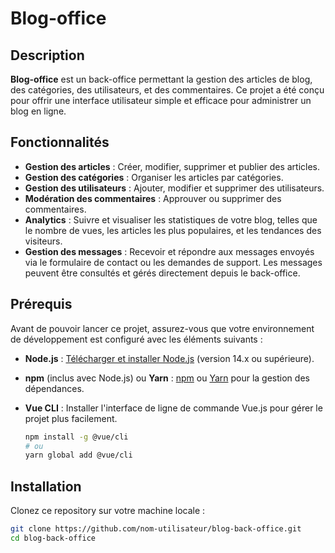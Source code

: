 # Blog-office

## Description

**Blog-office** est un back-office permettant la gestion des articles de blog, des catégories, des utilisateurs, et des commentaires. Ce projet a été conçu pour offrir une interface utilisateur simple et efficace pour administrer un blog en ligne.

## Fonctionnalités

- **Gestion des articles** : Créer, modifier, supprimer et publier des articles.
- **Gestion des catégories** : Organiser les articles par catégories.
- **Gestion des utilisateurs** : Ajouter, modifier et supprimer des utilisateurs.
- **Modération des commentaires** : Approuver ou supprimer des commentaires.
- **Analytics** : Suivre et visualiser les statistiques de votre blog, telles que le nombre de vues, les articles les plus populaires, et les tendances des visiteurs.
- **Gestion des messages** : Recevoir et répondre aux messages envoyés via le formulaire de contact ou les demandes de support. Les messages peuvent être consultés et gérés directement depuis le back-office.

## Prérequis

Avant de pouvoir lancer ce projet, assurez-vous que votre environnement de développement est configuré avec les éléments suivants :

- **Node.js** : [Télécharger et installer Node.js](https://nodejs.org/en/download/) (version 14.x ou supérieure).
- **npm** (inclus avec Node.js) ou **Yarn** : [npm](https://www.npmjs.com/get-npm) ou [Yarn](https://yarnpkg.com/getting-started/install) pour la gestion des dépendances.
- **Vue CLI** : Installer l'interface de ligne de commande Vue.js pour gérer le projet plus facilement.
  
  ```bash
  npm install -g @vue/cli
  # ou
  yarn global add @vue/cli

## Installation

Clonez ce repository sur votre machine locale :

```bash
git clone https://github.com/nom-utilisateur/blog-back-office.git
cd blog-back-office
